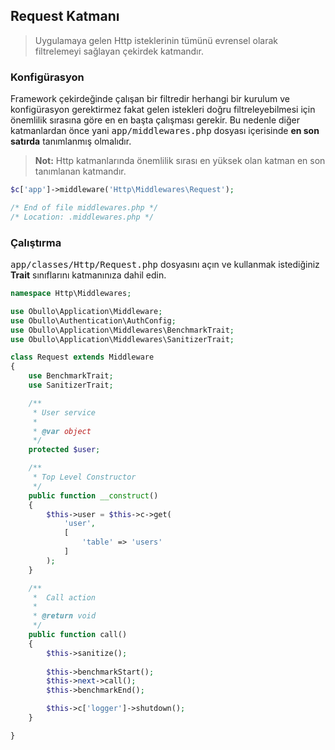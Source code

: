 
## Request Katmanı

> Uygulamaya gelen Http isteklerinin tümünü evrensel olarak filtrelemeyi sağlayan çekirdek katmandır.

### Konfigürasyon

Framework çekirdeğinde çalışan bir filtredir herhangi bir kurulum ve konfigürasyon gerektirmez fakat gelen istekleri doğru filtreleyebilmesi için önemlilik sırasına göre en en başta çalışması gerekir. Bu nedenle diğer katmanlardan önce yani <kbd>app/middlewares.php</kbd> dosyası içerisinde <b>en son satırda</b> tanımlanmış olmalıdır.

> **Not:** Http katmanlarında önemlilik sırası en yüksek olan katman en son tanımlanan katmandır.

```php
$c['app']->middleware('Http\Middlewares\Request');

/* End of file middlewares.php */
/* Location: .middlewares.php */
```

### Çalıştırma

<kbd>app/classes/Http/Request.php</kbd> dosyasını açın ve kullanmak istediğiniz <b>Trait</b> sınıflarını katmanınıza dahil edin.

```php
namespace Http\Middlewares;

use Obullo\Application\Middleware;
use Obullo\Authentication\AuthConfig;
use Obullo\Application\Middlewares\BenchmarkTrait;
use Obullo\Application\Middlewares\SanitizerTrait;

class Request extends Middleware
{
    use BenchmarkTrait;
    use SanitizerTrait;

    /**
     * User service
     * 
     * @var object
     */
    protected $user;

    /**
     * Top Level Constructor
     */
    public function __construct()
    {
        $this->user = $this->c->get(
            'user',
            [
                'table' => 'users'
            ]
        );
    }

    /**
     *  Call action
     * 
     * @return void
     */
    public function call()
    {
        $this->sanitize();
        
        $this->benchmarkStart();
        $this->next->call();
        $this->benchmarkEnd();

        $this->c['logger']->shutdown();
    }

}
```